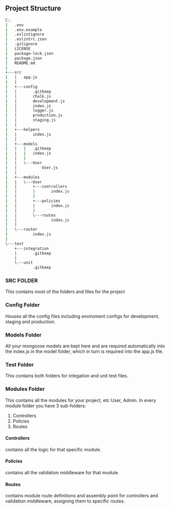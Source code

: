 ## Project Structure

```bash
C:.
|   .env
|   .env.example
|   .eslintignore
|   .eslintrc.json
|   .gitignore
|   LICENSE
|   package-lock.json
|   package.json
|   README.md
|
+---src
|   |   app.js
|   |
|   +---config
|   |       .gitkeep
|   |       chalk.js
|   |       development.js
|   |       index.js
|   |       logger.js
|   |       production.js
|   |       staging.js
|   |
|   +---helpers
|   |       index.js
|   |
|   +---models
|   |   |   .gitkeep
|   |   |   index.js
|   |   |
|   |   \---User
|   |           User.js
|   |
|   +---modules
|   |   \---User
|   |       +---controllers
|   |       |       index.js
|   |       |
|   |       +---policies
|   |       |       index.js
|   |       |
|   |       \---routes
|   |               index.js
|   |
|   \---router
|           index.js
|
\---test
    +---integration
    |       .gitkeep
    |
    \---unit
            .gitkeep
```

### SRC FOLDER

This contains most of the folders and  files for the project

### Config Folder

Houses all the config files including enviroment configs for development, staging and production.

### Models Folder

All your mongoose models are kept here and are required automatically into the index.js in the model folder, which in turn is required into the app.js file.

### Test Folder

This contains both folders for integation and unit test files.

### Modules Folder

This contains all the modules for your project, etc User, Admin. In every module folder you have 3 sub-folders:

1. Controllers
2. Policies
3. Routes

#### Controllers

contains all the logic for that specific module.

#### Policies

contains all the validation middleware for that module.

#### Routes

contains module route definitions and assembly point for controllers and validation middleware, assigning them to specific routes.
